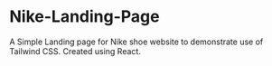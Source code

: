 # Nike-Landing-Page
A Simple Landing page for Nike shoe website to demonstrate use of Tailwind CSS. Created using React.
